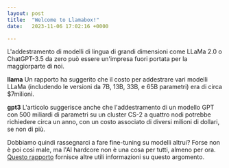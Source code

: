 ```yaml
---
layout: post
title:  "Welcome to Llamabox!"
date:   2023-11-06 17:02:16 +0000

---
```

L'addestramento di modelli di lingua di grandi dimensioni come LLaMa 2.0 o 
ChatGPT-3.5 da zero può essere un'impresa fuori portata per la maggiorparte di noi.

**llama** 
Un rapporto ha suggerito che il costo per addestrare vari modelli 
LLaMa (includendo le versioni da 7B, 13B, 33B, e 65B parametri) era di circa $7milioni.

**gpt3** 
L'articolo suggerisce anche che l'addestramento di un modello GPT 
con 500 miliardi di parametri su un cluster CS-2 a 
quattro nodi potrebbe richiedere circa un anno, 
con un costo associato di diversi milioni di dollari, se non di più​.

Dobbiamo quindi rassegnarci a fare fine-tuning su modelli altrui? Forse non è poi così male, ma l'AI hardcore non è una cosa per tutti, almeno per ora.
[Questo rapporto][link] fornisce altre utili informazioni su questo argomento.


[link]: https://www.nextplatform.com/2022/12/01/counting-the-cost-of-training-large-language-models/

